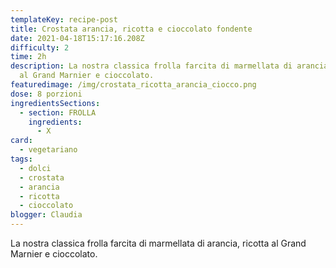 ```yaml
---
templateKey: recipe-post
title: Crostata arancia, ricotta e cioccolato fondente
date: 2021-04-18T15:17:16.208Z
difficulty: 2
time: 2h
description: La nostra classica frolla farcita di marmellata di arancia, ricotta
  al Grand Marnier e cioccolato.
featuredimage: /img/crostata_ricotta_arancia_ciocco.png
dose: 8 porzioni
ingredientsSections:
  - section: FROLLA
    ingredients:
      - X
card:
  - vegetariano
tags:
  - dolci
  - crostata
  - arancia
  - ricotta
  - cioccolato
blogger: Claudia
---
```

La nostra classica frolla farcita di marmellata di arancia, ricotta al Grand Marnier e cioccolato.